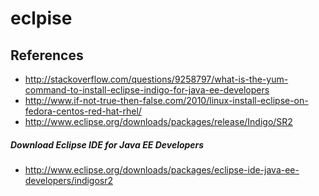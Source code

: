 # eclpise

## References
* http://stackoverflow.com/questions/9258797/what-is-the-yum-command-to-install-eclipse-indigo-for-java-ee-developers
* http://www.if-not-true-then-false.com/2010/linux-install-eclipse-on-fedora-centos-red-hat-rhel/
* http://www.eclipse.org/downloads/packages/release/Indigo/SR2

##### Download Eclipse IDE for Java EE Developers
* http://www.eclipse.org/downloads/packages/eclipse-ide-java-ee-developers/indigosr2


